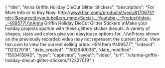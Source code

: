 {
    "title": "Anna Griffin Holiday DieCut Glitter Stickers",
    "description": "For More Info or to Buy Now: http:\/\/www.hsn.com\/products\/seo\/8170675?rdr=1&sourceid=youtube&cm_mmc=Social-_-Youtube-_-ProductVideo-_-499577\r\nAnna Griffin Holiday DieCut Glitter Stickers  \nMake your holiday projects sparkle with these glittery sticker diecuts. A variety of shapes, sizes and colors give you easytouse options for...\r\nPrices shown on the previously recorded video may not represent the current price.  View hsn.com to view the current selling price. HSN Item #499577",
    "videoid": "112327019",
    "date_created": "1502940036",
    "date_modified": "1503415940",
    "type": "captivate",
    "layout": "video",
    "url": "\/v\/anna-griffin-holiday-diecut-glitter-stickers\/112327019"
}